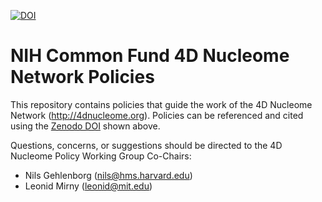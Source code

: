 [![DOI](https://zenodo.org/badge/73828171.svg)](https://zenodo.org/badge/latestdoi/73828171)

# NIH Common Fund 4D Nucleome Network Policies

This repository contains policies that guide the work of the 4D Nucleome Network (http://4dnucleome.org). Policies can be referenced and cited using the [Zenodo DOI](https://zenodo.org/badge/latestdoi/73828171) shown above. 

Questions, concerns, or suggestions should be directed to the 4D Nucleome Policy Working Group Co-Chairs:

- Nils Gehlenborg (nils@hms.harvard.edu)
- Leonid Mirny (leonid@mit.edu)
